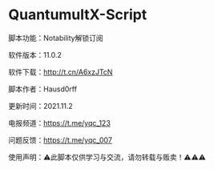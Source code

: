 # QuantumultX-Script

脚本功能：Notability解锁订阅

软件版本：11.0.2


软件下载：http://t.cn/A6xzJTcN

脚本作者：Hausd0rff

更新时间：2021.11.2

电报频道：https://t.me/yqc_123

问题反馈：https://t.me/yqc_007

使用声明：⚠️此脚本仅供学习与交流，请勿转载与贩卖！⚠️⚠️⚠️

